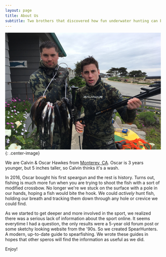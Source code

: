 ```yaml
---
layout: page
title: About Us
subtitle: Two brothers that discovered how fun underwater hunting can be
---
```



![Calvin and Oscar Hawkes spearfishing in Monterey](img/two_brothers_v2.jpg){: .center-image}

We are Calvin & Oscar Hawkes from [Monterey, CA](https://goo.gl/maps/Hh4mug5jk4S2). Oscar is 3 years younger, but 5 inches taller, so Calvin thinks it's a wash.

In 2016, Oscar bought his first speargun and the rest is history. Turns out, fishing is much more fun when you are trying to shoot the fish with a sort of modified crossbow. No longer we're we stuck on the surface with a pole in our hands, hoping a fish would bite the hook. We could _actively_ hunt fish, holding our breath and tracking them down through any hole or crevice we could find.

As we started to get deeper and more involved in the sport, we realized there was a serious lack of information about the sport online. It seems everytime I had a question, the only results were a 5-year old forum post or some sketchy looking website from the '90s. So we created SpearHunters. A modern, up-to-date guide to spearfishing. We wrote these guides in hopes that other speros will find the information as useful as we did.

Enjoy!


